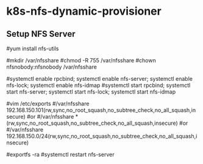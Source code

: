 # k8s-nfs-dynamic-provisioner
## Setup NFS Server

#yum install nfs-utils

#mkdir /var/nfsshare
#chmod -R 755 /var/nfsshare
#chown nfsnobody:nfsnobody /var/nfsshare

#systemctl enable rpcbind; systemctl enable nfs-server; systemctl enable nfs-lock; systemctl enable nfs-idmap
#systemctl start rpcbind; systemctl start nfs-server; systemctl start nfs-lock; systemctl start nfs-idmap

#vim /etc/exports
#/var/nfsshare    192.168.150.101(rw,sync,no_root_squash,no_subtree_check,no_all_squash,insecure)
#or
#/var/nfsshare *(rw,sync,no_root_squash,no_subtree_check,no_all_squash,insecure)
#or
#/var/nfsshare 192.168.150.0/24(rw,sync,no_root_squash,no_subtree_check,no_all_squash,insecure)

#exportfs -ra
#systemctl restart nfs-server
